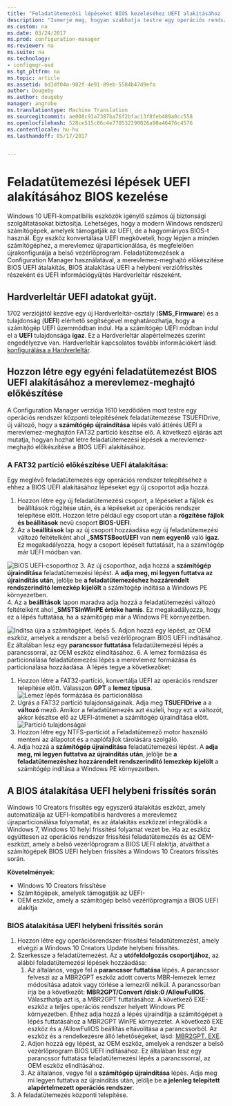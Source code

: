 ```yaml
---
title: "Feladatütemezési lépéseket BIOS kezeléséhez UEFI alakításához |} A Configuration Manager"
description: "Ismerje meg, hogyan szabhatja testre egy operációs rendszer központi telepítésének feladatütemezése FAT32 partíció UEFI való előkészítéséhez."
ms.custom: na
ms.date: 03/24/2017
ms.prod: configuration-manager
ms.reviewer: na
ms.suite: na
ms.technology:
- configmgr-osd
ms.tgt_pltfrm: na
ms.topic: article
ms.assetid: bd3df04a-902f-4e91-89eb-5584b47d9efa
author: Dougeby
ms.author: dougeby
manager: angrobe
ms.translationtype: Machine Translation
ms.sourcegitcommit: ae008c91a7387ba76f2bfac13f8feb489a0cc558
ms.openlocfilehash: 528ce515c86c4e778532290026a90a46476c4576
ms.contentlocale: hu-hu
ms.lasthandoff: 05/17/2017


---
```

# <a name="task-sequence-steps-to-manage-bios-to-uefi-conversion"></a>Feladatütemezési lépések UEFI alakításához BIOS kezelése
Windows 10 UEFI-kompatibilis eszközök igénylő számos új biztonsági szolgáltatásokat biztosítja. Lehetséges, hogy a modern Windows rendszerű számítógépek, amelyek támogatják az UEFI, de a hagyományos BIOS-t használ. Egy eszköz konvertálása UEFI megköveteli, hogy lépjen a minden számítógéphez, a merevlemez újraparticionálása, és megfelelően újrakonfigurálja a belső vezérlőprogram. Feladatütemezések a Configuration Manager használatával, a merevlemez-meghajtó előkészítése BIOS UEFI átalakítás, BIOS átalakítása UEFI a helybeni verziófrissítés részeként és UEFI információgyűjtés Hardverleltár részeként.

## <a name="hardware-inventory-collects-uefi-information"></a>Hardverleltár UEFI adatokat gyűjt.
1702 verziójától kezdve egy új Hardverleltár-osztály (**SMS_Firmware**) és a tulajdonság (**UEFI**) elérhető segítségével meghatározhatja, hogy a számítógép UEFI üzemmódban indul. Ha a számítógép UEFI módban indul el a **UEFI** tulajdonsága **igaz**. Ez a Hardverleltár alapértelmezés szerint engedélyezve van. Hardverleltár kapcsolatos további információkért lásd: [konfigurálása a Hardverleltár](/sccm/core/clients/manage/inventory/configure-hardware-inventory).

## <a name="create-a-custom-task-sequence-to-prepare-the-hard-drive-for-bios-to-uefi-conversion"></a>Hozzon létre egy egyéni feladatütemezést BIOS UEFI alakításához a merevlemez-meghajtó előkészítése
A Configuration Manager verziója 1610 kezdődően most testre egy operációs rendszer központi telepítésének feladatütemezése TSUEFIDrive, új változó, hogy a **számítógép újraindítása** lépés való áttérés UEFI a merevlemez-meghajtón FAT32 partíció készítse elő. A következő eljárás azt mutatja, hogyan hozhat létre feladatütemezési lépések a merevlemez-meghajtó előkészítése a BIOS UEFI alakításához.

### <a name="to-prepare-the-fat32-partition-for-the-conversion-to-uefi"></a>A FAT32 partíció előkészítése UEFI átalakítása:
Egy meglévő feladatütemezés egy operációs rendszer telepítéséhez a ehhez a BIOS UEFI alakításához lépéseket egy új csoportot adja hozzá.

1. Hozzon létre egy új feladatütemezési csoport, a lépéseket a fájlok és beállítások rögzítése után, és a lépéseket az operációs rendszer telepítése előtt. Hozzon létre például egy csoport után a **rögzítése fájlok és beállítások** nevű csoport **BIOS-UEFI**.
2. Az a **beállítások** lap az új csoport hozzáadása egy új feladatütemezési változó feltételként ahol **_SMSTSBootUEFI** van **nem egyenlő** való **igaz**. Ez megakadályozza, hogy a csoport lépéseit futtatását, ha a számítógép már UEFI módban van.

  ![BIOS UEFI-csoporthoz](../../core/get-started/media/BIOS-to-UEFI-group.png)
3. Az új csoporthoz, adja hozzá a **számítógép újraindítása** feladatütemezési lépést. A **adja meg, mi legyen futtatva az újraindítás után**, jelölje be **a feladatütemezéshez hozzárendelt rendszerindító lemezkép kijelölt** a számítógép indítása a Windows PE környezetben.  
4. Az a **beállítások** lapon maradva adja hozzá a feladatütemezési változó feltételként ahol **_SMSTSInWinPE értéke hamis**. Ez megakadályozza, hogy ez a lépés futtatása, ha a számítógép már a Windows PE környezetben.

  ![Indítsa újra a számítógépet. lépés](../../core/get-started/media/restart-in-windows-pe.png)
5. Adjon hozzá egy lépést, az OEM eszköz, amelyek a rendszer a belső vezérlőprogram BIOS UEFI indításához. Ez általában lesz egy **parancssor futtatása** feladatütemezési lépés a parancssorral, az OEM eszköz elindításához.
6. A lemez formázása és particionálása feladatütemezési lépés a merevlemez formázása és particionálása hozzáadása. A lépés tegye a következőket:
  1. Hozzon létre a FAT32-partíció, konvertálja UEFI az operációs rendszer telepítése előtt. Válasszon **GPT** a **lemez típusa**.
    ![Lemez lépés formázása és particionálása](../media/format-and-partition-disk.png)
  2. Ugrás a FAT32 partíció tulajdonságainak. Adja meg **TSUEFIDrive** a a **változó** mező. Amikor a feladatütemezés azt észleli, hogy ezt a változót, akkor készítse elő az UEFI-átmenet a számítógép újraindítása előtt.
    ![Partíció tulajdonságai](../../core/get-started/media/partition-properties.png)
  3. Hozzon létre egy NTFS-partíciót a Feladatütemező motor használó menteni az állapotot és a naplófájlok tárolására szolgáló.
7. Adja hozzá a **számítógép újraindítása** feladatütemezési lépést. A **adja meg, mi legyen futtatva az újraindítás után**, jelölje be **a feladatütemezéshez hozzárendelt rendszerindító lemezkép kijelölt** a számítógép indítása a Windows PE környezetben.  

## <a name="convert-from-bios-to-uefi-during-an-in-place-upgrade"></a>A BIOS átalakítása UEFI helybeni frissítés során
Windows 10 Creators frissítés egy egyszerű átalakítás eszközt, amely automatizálja az UEFI-kompatibilis hardveres a merevlemez újraparticionálása folyamatát, és az átalakítás eszközzel integrálódik a Windows 7, Windows 10 helyi frissítési folyamat vezet be. Ha az eszköz együttesen az operációs rendszer frissítési feladatütemezés és az OEM-eszközt, amely a belső vezérlőprogram a BIOS UEFI alakítja, átválthat a számítógépek BIOS UEFI helyben frissítés a Windows 10 Creators frissítés során.

**Követelmények**:
- Windows 10 Creators frissítése
- Számítógépek, amelyek támogatják az UEFI-
- OEM eszköz, amely a számítógép belső vezérlőprogramja a BIOS UEFI alakítja

### <a name="to-convert-from-bios-to-uefi-during-an-in-place-upgrade"></a>BIOS átalakítása UEFI helybeni frissítés során
1. Hozzon létre egy operációsrendszer-frissítési feladatütemezést, amely elvégzi a Windows 10 Creators Update helybeni frissítés.
2. Szerkessze a feladatütemezést. Az a **utófeldolgozás csoportjához**, az alábbi feladatütemezési lépések hozzáadása:
   1. Az általános, vegye fel a **parancssor futtatása** lépés. A parancssor felveszi az a MBR2GPT eszköz adott coverts MBR-lemezek lemez módosítása adatok vagy törlése a lemezről nélkül. A parancssorban írja be a következőt:  **MBR2GPT/Convert /disk:0 /AllowFullOS**. Választhatja azt is, a MBR2GPT futtatásához. A következő EXE-eszköz a teljes operációs rendszer helyett Windows PE környezetben. Ehhez adja hozzá a lépés újraindítja a számítógépet a lépés futtatásához a MBR2GPT WinPE környezetet. A következő EXE eszköz és a /AllowFullOS beállítás eltávolítása a parancssorból. Az eszköz és a rendelkezésre álló lehetőségeket, lásd: [MBR2GPT. EXE](https://technet.microsoft.com/itpro/windows/deploy/mbr-to-gpt).
   2. Adjon hozzá egy lépést, az OEM eszköz, amelyek a rendszer a belső vezérlőprogram BIOS UEFI indításához. Ez általában lesz egy parancssor futtatása feladatütemezési lépés a parancssorral, az OEM eszköz elindításához.
   3. Az általános, vegye fel a **számítógép újraindítása** lépés. Adja meg mi legyen futtatva az újraindítás után, jelölje be **a jelenleg telepített alapértelmezett operációs rendszer**.
3. A feladatütemezés központi telepítése.


